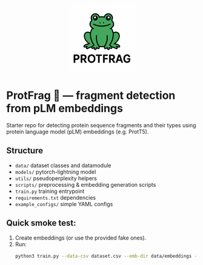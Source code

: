 <p align="center">
  <img src="protfrag_logo.png" width="180" alt="ProtFrag Logo" />
</p>

# ProtFrag :frog: — fragment detection from pLM embeddings

Starter repo for detecting protein sequence fragments and their types using protein language model (pLM) embeddings (e.g. ProtT5).

## Structure
- `data/`            dataset classes and datamodule
- `models/`          pytorch-lightning model
- `utils/`           pseudoperplexity helpers
- `scripts/`         preprocessing & embedding generation scripts
- `train.py`         training entrypoint
- `requirements.txt` dependencies
- `example_configs/` simple YAML configs

## Quick smoke test:
1. Create embeddings (or use the provided fake ones).
2. Run:
   ```bash
   python3 train.py --data-csv dataset.csv --emb-dir data/embeddings --max-epochs 1 --gpus 0 --batch-size 2
